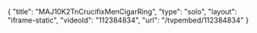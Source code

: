 {
    "title": "MAJ10K2TnCrucifixMenCigarRing",
    "type": "solo",
    "layout": "iframe-static",
    "videoId": "112384834",
    "url": "\/tvpembed\/112384834"
}